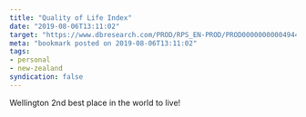 ```yaml
---
title: "Quality of Life Index"
date: "2019-08-06T13:11:02"
target: "https://www.dbresearch.com/PROD/RPS_EN-PROD/PROD0000000000494405.pdf"
meta: "bookmark posted on 2019-08-06T13:11:02"
tags:
- personal
- new-zealand
syndication: false
---
```

Wellington 2nd best place in the world to live!
